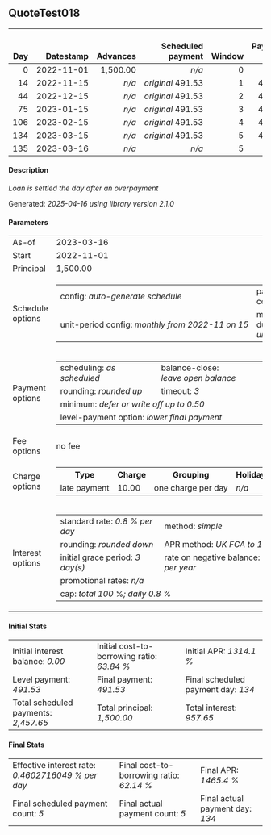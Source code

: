 <h2>QuoteTest018</h2>
<table>
    <thead style="vertical-align: bottom;">
        <th style="text-align: right;">Day</th>
        <th style="text-align: right;">Datestamp</th>
        <th style="text-align: right;">Advances</th>
        <th style="text-align: right;">Scheduled payment</th>
        <th style="text-align: right;">Window</th>
        <th style="text-align: right;">Payment due</th>
        <th style="text-align: right;">Actual payments</th>
        <th style="text-align: right;">Generated payment</th>
        <th style="text-align: right;">Net effect</th>
        <th style="text-align: right;">Payment status</th>
        <th style="text-align: right;">Balance status</th>
        <th style="text-align: right;">Simple interest</th>
        <th style="text-align: right;">New interest</th>
        <th style="text-align: right;">New charges</th>
        <th style="text-align: right;">Principal portion</th>
        <th style="text-align: right;">Fee portion</th>
        <th style="text-align: right;">Interest portion</th>
        <th style="text-align: right;">Charges portion</th>
        <th style="text-align: right;">Fee refund</th>
        <th style="text-align: right;">Principal balance</th>
        <th style="text-align: right;">Fee balance</th>
        <th style="text-align: right;">Interest balance</th>
        <th style="text-align: right;">Charges balance</th>
        <th style="text-align: right;">Settlement figure</th>
        <th style="text-align: right;">Fee refund if&nbsp;settled</th>
    </thead>
    <tr style="text-align: right;">
        <td class="ci00">0</td>
        <td class="ci01" style="white-space: nowrap;">2022-11-01</td>
        <td class="ci02">1,500.00</td>
        <td class="ci03" style="white-space: nowrap;"><i>n/a<i></td>
        <td class="ci04">0</td>
        <td class="ci05">0.00</td>
        <td class="ci06"><i>n/a</i></td>
        <td class="ci07"><i>n/a</i></td>
        <td class="ci08">0.00</td>
        <td class="ci09"><i>none&nbsp;scheduled</i></td>
        <td class="ci10">open</td>
        <td class="ci13">0.0000</td>
        <td class="ci14">0.0000</td>
        <td class="ci15"><i>n/a</i></td>
        <td class="ci16">0.00</td>
        <td class="ci17">0.00</td>
        <td class="ci18">0.00</td>
        <td class="ci19">0.00</td>
        <td class="ci20">0.00</td>
        <td class="ci21">1,500.00</td>
        <td class="ci22">0.00</td>
        <td class="ci23">0.0000</td>
        <td class="ci24">0.00</td>
        <td class="ci25">1,500.00</td>
        <td class="ci26">0.00</td>
    </tr>
    <tr style="text-align: right;">
        <td class="ci00">14</td>
        <td class="ci01" style="white-space: nowrap;">2022-11-15</td>
        <td class="ci02"><i>n/a</i></td>
        <td class="ci03" style="white-space: nowrap;"><i>original</i> 491.53</td>
        <td class="ci04">1</td>
        <td class="ci05">491.53</td>
        <td class="ci06"><i>confirmed</i>&nbsp;500.00</td>
        <td class="ci07"><i>n/a</i></td>
        <td class="ci08">500.00</td>
        <td class="ci09"><i>overpayment</i></td>
        <td class="ci10">open</td>
        <td class="ci13">168.0000</td>
        <td class="ci14">168.0000</td>
        <td class="ci15"><i>n/a</i></td>
        <td class="ci16">332.00</td>
        <td class="ci17">0.00</td>
        <td class="ci18">168.00</td>
        <td class="ci19">0.00</td>
        <td class="ci20">0.00</td>
        <td class="ci21">1,168.00</td>
        <td class="ci22">0.00</td>
        <td class="ci23">0.0000</td>
        <td class="ci24">0.00</td>
        <td class="ci25">1,168.00</td>
        <td class="ci26">0.00</td>
    </tr>
    <tr style="text-align: right;">
        <td class="ci00">44</td>
        <td class="ci01" style="white-space: nowrap;">2022-12-15</td>
        <td class="ci02"><i>n/a</i></td>
        <td class="ci03" style="white-space: nowrap;"><i>original</i> 491.53</td>
        <td class="ci04">2</td>
        <td class="ci05">483.06</td>
        <td class="ci06"><i>confirmed</i>&nbsp;500.00</td>
        <td class="ci07"><i>n/a</i></td>
        <td class="ci08">500.00</td>
        <td class="ci09"><i>overpayment</i></td>
        <td class="ci10">open</td>
        <td class="ci13">280.3200</td>
        <td class="ci14">280.3200</td>
        <td class="ci15"><i>n/a</i></td>
        <td class="ci16">219.68</td>
        <td class="ci17">0.00</td>
        <td class="ci18">280.32</td>
        <td class="ci19">0.00</td>
        <td class="ci20">0.00</td>
        <td class="ci21">948.32</td>
        <td class="ci22">0.00</td>
        <td class="ci23">0.0000</td>
        <td class="ci24">0.00</td>
        <td class="ci25">948.32</td>
        <td class="ci26">0.00</td>
    </tr>
    <tr style="text-align: right;">
        <td class="ci00">75</td>
        <td class="ci01" style="white-space: nowrap;">2023-01-15</td>
        <td class="ci02"><i>n/a</i></td>
        <td class="ci03" style="white-space: nowrap;"><i>original</i> 491.53</td>
        <td class="ci04">3</td>
        <td class="ci05">474.59</td>
        <td class="ci06"><i>confirmed</i>&nbsp;500.00</td>
        <td class="ci07"><i>n/a</i></td>
        <td class="ci08">500.00</td>
        <td class="ci09"><i>overpayment</i></td>
        <td class="ci10">open</td>
        <td class="ci13">235.1834</td>
        <td class="ci14">235.1834</td>
        <td class="ci15"><i>n/a</i></td>
        <td class="ci16">264.82</td>
        <td class="ci17">0.00</td>
        <td class="ci18">235.18</td>
        <td class="ci19">0.00</td>
        <td class="ci20">0.00</td>
        <td class="ci21">683.50</td>
        <td class="ci22">0.00</td>
        <td class="ci23">0.0000</td>
        <td class="ci24">0.00</td>
        <td class="ci25">683.50</td>
        <td class="ci26">0.00</td>
    </tr>
    <tr style="text-align: right;">
        <td class="ci00">106</td>
        <td class="ci01" style="white-space: nowrap;">2023-02-15</td>
        <td class="ci02"><i>n/a</i></td>
        <td class="ci03" style="white-space: nowrap;"><i>original</i> 491.53</td>
        <td class="ci04">4</td>
        <td class="ci05">466.12</td>
        <td class="ci06"><i>confirmed</i>&nbsp;500.00</td>
        <td class="ci07"><i>n/a</i></td>
        <td class="ci08">500.00</td>
        <td class="ci09"><i>overpayment</i></td>
        <td class="ci10">open</td>
        <td class="ci13">169.5080</td>
        <td class="ci14">169.5080</td>
        <td class="ci15"><i>n/a</i></td>
        <td class="ci16">330.50</td>
        <td class="ci17">0.00</td>
        <td class="ci18">169.50</td>
        <td class="ci19">0.00</td>
        <td class="ci20">0.00</td>
        <td class="ci21">353.00</td>
        <td class="ci22">0.00</td>
        <td class="ci23">0.0000</td>
        <td class="ci24">0.00</td>
        <td class="ci25">353.00</td>
        <td class="ci26">0.00</td>
    </tr>
    <tr style="text-align: right;">
        <td class="ci00">134</td>
        <td class="ci01" style="white-space: nowrap;">2023-03-15</td>
        <td class="ci02"><i>n/a</i></td>
        <td class="ci03" style="white-space: nowrap;"><i>original</i> 491.53</td>
        <td class="ci04">5</td>
        <td class="ci05">432.07</td>
        <td class="ci06"><i>confirmed</i>&nbsp;500.00</td>
        <td class="ci07"><i>n/a</i></td>
        <td class="ci08">500.00</td>
        <td class="ci09"><i>overpayment</i></td>
        <td class="ci10">refund&nbsp;due</td>
        <td class="ci13">79.0720</td>
        <td class="ci14">79.0720</td>
        <td class="ci15"><i>n/a</i></td>
        <td class="ci16">420.93</td>
        <td class="ci17">0.00</td>
        <td class="ci18">79.07</td>
        <td class="ci19">0.00</td>
        <td class="ci20">0.00</td>
        <td class="ci21">-67.93</td>
        <td class="ci22">0.00</td>
        <td class="ci23">0.0000</td>
        <td class="ci24">0.00</td>
        <td class="ci25">-67.93</td>
        <td class="ci26">0.00</td>
    </tr>
    <tr style="text-align: right;">
        <td class="ci00">135</td>
        <td class="ci01" style="white-space: nowrap;">2023-03-16</td>
        <td class="ci02"><i>n/a</i></td>
        <td class="ci03" style="white-space: nowrap;"><i>n/a<i></td>
        <td class="ci04">5</td>
        <td class="ci05">0.00</td>
        <td class="ci06"><i>n/a</i></td>
        <td class="ci07">-67.95</td>
        <td class="ci08">-67.95</td>
        <td class="ci09"><i>generated</i></td>
        <td class="ci10">closed</td>
        <td class="ci13">-0.0149</td>
        <td class="ci14">-0.0149</td>
        <td class="ci15"><i>n/a</i></td>
        <td class="ci16">-67.93</td>
        <td class="ci17">0.00</td>
        <td class="ci18">-0.02</td>
        <td class="ci19">0.00</td>
        <td class="ci20">0.00</td>
        <td class="ci21">0.00</td>
        <td class="ci22">0.00</td>
        <td class="ci23">0.0000</td>
        <td class="ci24">0.00</td>
        <td class="ci25">-67.95</td>
        <td class="ci26">0.00</td>
    </tr>
</table>

<h4>Description</h4>
<p><i>Loan is settled the day after an overpayment</i></p>
<p>Generated: <i>2025-04-16 using library version 2.1.0</i></p>
<h4>Parameters</h4>
<table>
    <tr>
        <td>As-of</td>
        <td>2023-03-16</td>
    </tr>
    <tr>
        <td>Start</td>
        <td>2022-11-01</td>
    </tr>
    <tr>
        <td>Principal</td>
        <td>1,500.00</td>
    </tr>
    <tr>
        <td>Schedule options</td>
        <td>
            <table>
                <tr>
                    <td>config: <i>auto-generate schedule</i></td>
                    <td>payment count: <i>5</i></td>
                </tr>
                <tr>
                    <td style="white-space: nowrap;">unit-period config: <i>monthly from 2022-11 on 15</i></td>
                    <td>max duration: <i>unlimited</i></td>
                </tr>
            </table>
        </td>
    </tr>
    <tr>
        <td>Payment options</td>
        <td>
            <table>
                <tr>
                    <td>scheduling: <i>as scheduled</i></td>
                    <td>balance-close: <i>leave&nbsp;open&nbsp;balance</i></td>
                </tr>
                <tr>
                    <td>rounding: <i>rounded up</i></td>
                    <td>timeout: <i>3</i></td>
                </tr>
                <tr>
                    <td colspan='2'>minimum: <i>defer&nbsp;or&nbsp;write&nbsp;off&nbsp;up&nbsp;to&nbsp;0.50</i></td>
                </tr>
                <tr>
                    <td colspan='2'>level-payment option: <i>lower&nbsp;final&nbsp;payment</i></td>
                </tr>
            </table>
        </td>
    </tr>
    <tr>
        <td>Fee options</td>
        <td>no fee
        </td>
    </tr>
    <tr>
        <td>Charge options</td>
        <td>
            <table>
                <tr>
                    <th>Type</th>
                    <th>Charge</th>
                    <th>Grouping</th>
                    <th>Holidays</th>
                </tr>
                <tr>
                    <td>late payment</td>
                    <td>10.00</td><td>one charge per day</td><td><i>n/a</i></td>
                </tr>
            </table>
        </td>
    </tr>
    <tr>
        <td>Interest options</td>
        <td>
            <table>
                <tr>
                    <td>standard rate: <i>0.8 % per day</i></td>
                    <td>method: <i>simple</i></td>
                </tr>
                <tr>
                    <td>rounding: <i>rounded down</i></td>
                    <td>APR method: <i>UK FCA to 1 d.p.</i></td>
                </tr>
                <tr>
                    <td>initial grace period: <i>3 day(s)</i></td>
                    <td>rate on negative balance: <i>8 % per year</i></td>
                </tr>
                <tr>
                    <td colspan="2">promotional rates: <i><i>n/a</i></i></td>
                </tr>
                <tr>
                    <td colspan="2">cap: <i>total 100 %; daily 0.8 %</td>
                </tr>
            </table>
        </td>
    </tr>
</table>
<h4>Initial Stats</h4>
<table>
    <tr>
        <td>Initial interest balance: <i>0.00</i></td>
        <td>Initial cost-to-borrowing ratio: <i>63.84 %</i></td>
        <td>Initial APR: <i>1314.1 %</i></td>
    </tr>
    <tr>
        <td>Level payment: <i>491.53</i></td>
        <td>Final payment: <i>491.53</i></td>
        <td>Final scheduled payment day: <i>134</i></td>
    </tr>
    <tr>
        <td>Total scheduled payments: <i>2,457.65</i></td>
        <td>Total principal: <i>1,500.00</i></td>
        <td>Total interest: <i>957.65</i></td>
    </tr>
</table>

<h4>Final Stats</h4>
<table>
    <tr>
        <td>Effective interest rate: <i>0.4602716049 % per day</i></td>
        <td>Final cost-to-borrowing ratio: <i>62.14 %</i></td>
        <td>Final APR: <i>1465.4 %</i></td>
    </tr>
    <tr>
        <td>Final scheduled payment count: <i>5</i></td>
        <td>Final actual payment count: <i>5</i></td>
        <td>Final actual payment day: <i>134</i></td>
    </tr>
</table>
